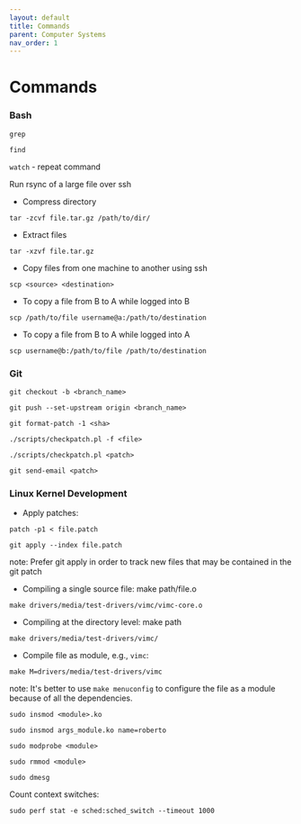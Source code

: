 ```yaml
---
layout: default
title: Commands
parent: Computer Systems
nav_order: 1
---
```


# Commands

### Bash

``grep``

``find``

``watch`` - repeat command

Run rsync of a large file over ssh

* Compress directory

``tar -zcvf file.tar.gz /path/to/dir/``

* Extract files

``tar -xzvf file.tar.gz``

* Copy files from one machine to another using ssh

``scp <source> <destination>``

* To copy a file from B to A while logged into B

``scp /path/to/file username@a:/path/to/destination``

* To copy a file from B to A while logged into A

``scp username@b:/path/to/file /path/to/destination``

### Git

``git checkout -b <branch_name>``

``git push --set-upstream origin <branch_name>``

``git format-patch -1 <sha>``

``./scripts/checkpatch.pl -f <file>``

``./scripts/checkpatch.pl <patch>``

``git send-email <patch>``

### Linux Kernel Development

* Apply patches:

```patch -p1 < file.patch```

```git apply --index file.patch```

note: Prefer git apply in order to track new files that may be
contained in the git patch

* Compiling a single source file: make path/file.o

```make drivers/media/test-drivers/vimc/vimc-core.o```

* Compiling at the directory level: make path

```make drivers/media/test-drivers/vimc/```

* Compile file as module, e.g., ```vimc```:

```make M=drivers/media/test-drivers/vimc```

note: It's better to use ```make menuconfig``` to configure the file
as a module because of all the dependencies.

``sudo insmod <module>.ko``

``sudo insmod args_module.ko name=roberto``

``sudo modprobe <module>``

``sudo rmmod <module>``

``sudo dmesg``

Count context switches:

``sudo perf stat -e sched:sched_switch --timeout 1000``
